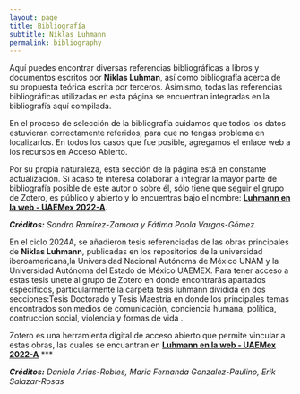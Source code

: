 ```yaml
---
layout: page
title: Bibliografía
subtitle: Niklas Luhmann
permalink: bibliography
---
```


Aquí puedes encontrar diversas referencias bibliográficas a libros y documentos escritos por **Niklas Luhman**, así como bibliografía acerca de su propuesta teórica escrita por terceros. Asimismo, todas las referencias bibliográficas utilizadas en esta página se encuentran integradas en la bibliografía aquí compilada.

En el proceso de selección de la bibliografía cuidamos que todos los datos estuvieran correctamente referidos, para que no tengas problema en localizarlos. En todos los casos que fue posible, agregamos el enlace web a los recursos en Acceso Abierto.

Por su propia naturaleza, esta sección de la página está en constante actualización. Si acaso te interesa colaborar a integrar la mayor parte de bibliografía posible de este autor o sobre él, sólo tiene que seguir el grupo de Zotero, es público y abierto y lo encuentras bajo el nombre: [**Luhmann en la web - UAEMex 2022-A**](https://www.zotero.org/groups/4695391/luhmann_en_la_web_-_uaemex_2022-a).

***Créditos:** Sandra Ramírez-Zamora y Fátima Paola Vargas-Gómez.*

En el ciclo 2024A, se añadieron tesis referenciadas de las obras principales de **Niklas Luhmann**, publicadas en los repositorios de la universidad iberoamericana,la Universidad Nacional Autónoma de México UNAM y la Universidad Autónoma del Estado de México UAEMEX. Para tener acceso a estas tesis unete al grupo de Zotero en donde encontrarás apartados especificos, particularmente la carpeta tesis luhmann dividida en dos secciones:Tesis Doctorado y Tesis Maestría en donde los principales temas encontrados son medios de comunicación, conciencia humana, política, contrucción social, violencia y formas de vida .

Zotero es una herramienta digital de acceso abierto que permite vincular a estas obras, las cuales se encuantran en [**Luhmann en la web - UAEMex 2022-A**](https://www.zotero.org/groups/4695391/luhmann_en_la_web_-_uaemex_2022-a)   ***

***Créditos:** Daniela Arias-Robles, Maria Fernanda Gonzalez-Paulino, Erik Salazar-Rosas*


<script src="https://bibbase.org/show?bib=https%3A%2F%2Fapi.zotero.org%2Fgroups%2F4695391%2Fitems%3Fkey%3DgOUOgVBZemqERoSIQtIxhuVs%26format%3Dbibtex%26limit%3D100&jsonp=1"></script>


